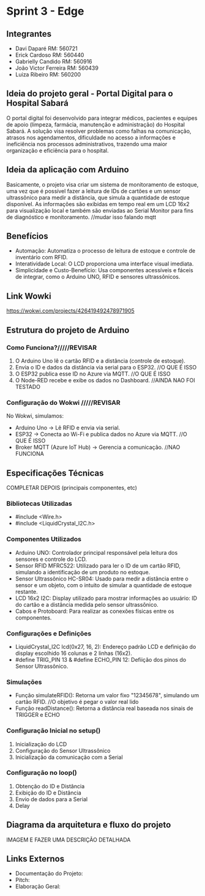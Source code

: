 # Sprint 3 - Edge

## Integrantes
- Davi Daparé RM: 560721
- Erick Cardoso RM: 560440
- Gabrielly Candido RM: 560916
- João Victor Ferreira RM: 560439
- Luiza Ribeiro RM: 560200

## Ideia do projeto geral - Portal Digital para o Hospital Sabará

O portal digital foi desenvolvido para integrar médicos, pacientes e equipes de apoio (limpeza, farmácia, manutenção e administração) do Hospital Sabará. A solução visa resolver problemas como falhas na comunicação, atrasos nos agendamentos, dificuldade no acesso a informações e ineficiência nos processos administrativos, trazendo uma maior organização e eficiência para o hospital.

## Ideia da aplicação com Arduino

Basicamente, o projeto visa criar um sistema de monitoramento de estoque, uma vez que é possível fazer a leitura de IDs de cartões e um sensor ultrassônico para medir a distância, que simula a quantidade de estoque disponível. As informações são exibidas em tempo real em um LCD 16x2 para visualização local e também são enviadas ao Serial Monitor para fins de diagnóstico e monitoramento. //mudar isso falando mqtt

## Benefícios
- Automação: Automatiza o processo de leitura de estoque e controle de inventário com RFID.
- Interatividade Local: O LCD proporciona uma interface visual imediata.
- Simplicidade e Custo-Benefício: Usa componentes acessíveis e fáceis de integrar, como o Arduino UNO, RFID e sensores ultrassônicos.

## Link Wowki
https://wokwi.com/projects/426419492478971905 

## Estrutura do projeto de Arduino
### Como Funciona?/////REVISAR
1. O Arduino Uno lê o cartão RFID e a distância (controle de estoque).
2. Envia o ID e dados da distância via serial para o ESP32. //O QUE É ISSO
3. O ESP32 publica esse ID no Azure via MQTT. //O QUE É ISSO
4. O Node-RED recebe e exibe os dados no Dashboard. //AINDA NAO FOI TESTADO

### Configuração do Wokwi /////REVISAR
No Wokwi, simulamos: 
- Arduino Uno → Lê RFID e envia via serial.
- ESP32 → Conecta ao Wi-Fi e publica dados no Azure via MQTT. //O QUE É ISSO
- Broker MQTT (Azure IoT Hub) → Gerencia a comunicação. //NAO FUNCIONA

## Especificações Técnicas
COMPLETAR DEPOIS (principais componentes, etc)
### Bibliotecas Utilizadas
- #include <Wire.h>
- #include <LiquidCrystal_I2C.h>

### Componentes Utilizados
- Arduino UNO: Controlador principal responsável pela leitura dos sensores e controle do LCD.
- Sensor RFID MFRC522: Utilizado para ler o ID de um cartão RFID, simulando a identificação de um produto no estoque.
- Sensor Ultrassônico HC-SR04: Usado para medir a distância entre o sensor e um objeto, com o intuito de simular a quantidade de estoque restante.
- LCD 16x2 I2C: Display utilizado para mostrar informações ao usuário: ID do cartão e a distância medida pelo sensor ultrassônico.
- Cabos e Protoboard: Para realizar as conexões físicas entre os componentes.

### Configurações e Definições
- LiquidCrystal_I2C lcd(0x27, 16, 2): Endereço padrão LCD e definição do display escolhido 16 colunas e 2 linhas (16x2).
- #define TRIG_PIN 13 & #define ECHO_PIN 12: Defiição dos pinos do Sensor Ultrassônico.

### Simulações
- Função simulateRFID(): Retorna um valor fixo "12345678", simulando um cartão RFID. //O objetivo é pegar o valor real lido
- Função readDistance(): Retorna a distância real baseada nos sinais de TRIGGER e ECHO

### Configuração Inicial no setup()
1. Inicialização do LCD
2. Configuração do Sensor Ultrassônico
3. Inicialização da comunicação com a Serial

### Configuração no loop()
1. Obtenção do ID e Distância
2. Exibição do ID e Distância
3. Envio de dados para a Serial
4. Delay

## Diagrama da arquitetura e fluxo do projeto
IMAGEM E FAZER UMA DESCRIÇÃO DETALHADA

## Links Externos
- Documentação do Projeto:
- Pitch:
- Elaboração Geral: 
